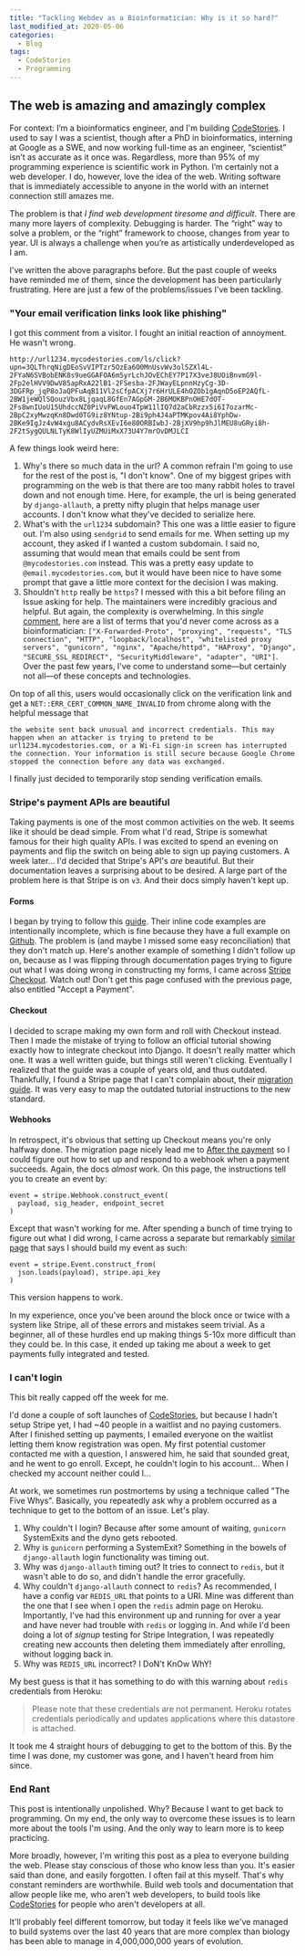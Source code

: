 ```yaml
---
title: "Tackling Webdev as a Bioinformatician: Why is it so hard?"
last_modified_at: 2020-05-06
categories:
  - Blog
tags:
  - CodeStories
  - Programming
---
```


## The web is amazing and amazingly complex

For context: I’m a bioinformatics engineer, and I'm building [CodeStories](https://mycodestories.com/). I used to say I was a scientist, though after a PhD in bioinformatics, interning at Google as a SWE, and now working full-time as an engineer, “scientist” isn’t as accurate as it once was. Regardless, more than 95% of my programming experience is scientific work in Python. I’m certainly not a web developer. I do, however, love the idea of the web. Writing software that is immediately accessible to anyone in the world with an internet connection still amazes me.

The problem is that *I find web development tiresome and difficult*. There are many more layers of complexity. Debugging is harder. The “right” way to solve a problem, or the “right” framework to choose, changes from year to year. UI is always a challenge when you’re as artistically underdeveloped as I am.

I've written the above paragraphs before. But the past couple of weeks have reminded me of them, since the development has been particularly frustrating. Here are just a few of the problems/issues I've been tackling.

### "Your email verification links look like phishing"

I got this comment from a visitor. I fought an initial reaction of annoyment. He wasn't wrong.

```
http://url1234.mycodestories.com/ls/click?upn=3QLThrqNigDEoSvVIPTzr5OzEa6O0MnUsvWv3olSZXl4L-2FYaN6SVBobENK8s9ueGGAFOA6m5yrLchJOvEChEY7P17X3veJ8UOiBnvmG9l-2Fp2elHVV9DwV85apRxA22lB1-2FSesba-2FJWayELpnnHzyCg-3D-3DGFRp_jqP8oJaQPFuAqB11Vl2sCfpACXj7r6HrULE4hOZOb1gAqnD5oEP2AQfL-2BW1jeWQlSQouzVbx8LjqaqL8GfEn7AGpGM-2B6MOKBPnOHE7dOT-2Fs8wnIUoU15UhdccNZ0PiVvFWLouo4TpW11lIQ7d2aCbRzzx5i6I7ozarMc-2BpC2xyMwzqKn8Dwd0TG9iz8YNtup-2Bi9ph4J4aPTMKpov4Ai8YphDw-2BKe9IgJz4vW4xgu8ACydvRsXEvI6e80ORBIwbJ-2BjXV9hp9hJlMEU8uGRyi8h-2F2tSygQULNLTyK8WlIyUZMUiMxX73U4Y7mrOvDMJLCI
```

A few things look weird here:
1. Why's there so much data in the url? A common refrain I'm going to use for the rest of the post is, "I don't know". One of my biggest gripes with programming on the web is that there are too many rabbit holes to travel down and not enough time. Here, for example, the url is being generated by `django-allauth`, a pretty nifty plugin that helps manage user accounts. I don't know what they've decided to serialize here.
2. What's with the `url1234` subdomain? This one was a little easier to figure out. I'm also using `sendgrid` to send emails for me. When setting up my account, they asked if I wanted a custom subdomain. I said no, assuming that would mean that emails could be sent from `@mycodestories.com` instead. This was a pretty easy update to `@email.mycodestories.com`, but it would have been nice to have some prompt that gave a little more context for the decision I was making.
3. Shouldn't `http` really be `https`? I messed with this a bit before filing an Issue asking for help. The maintainers were incredibly gracious and helpful. But again, the complexity is overwhelming. In this _single_ [comment](https://github.com/pennersr/django-allauth/issues/2525#issuecomment-623185453), here are a list of terms that you'd never come across as a bioinformatician: `["X-Forwarded-Proto", "proxying", "requests", "TLS connection", "HTTP", "loopback/localhost", "whitelisted proxy servers", "gunicorn", "nginx", "Apache/httpd", "HAProxy", "Django", "SECURE_SSL_REDIRECT", "SecurityMiddleware", "adapter", "URI"]`. Over the past few years, I've come to understand some—but certainly not all—of these concepts and technologies.

On top of all this, users would occasionally click on the verification link and get a `NET::ERR_CERT_COMMON_NAME_INVALID` from chrome along with the helpful message that

```
the website sent back unusual and incorrect credentials. This may happen when an attacker is trying to pretend to be url1234.mycodestories.com, or a Wi-Fi sign-in screen has interrupted the connection. Your information is still secure because Google Chrome stopped the connection before any data was exchanged.
```

I finally just decided to temporarily stop sending verification emails.

### Stripe's payment APIs are beautiful

Taking payments is one of the most common activities on the web. It seems like it should be dead simple. From what I'd read, Stripe is somewhat famous for their high quality APIs. I was excited to spend an evening on payments and flip the switch on being able to sign up paying customers. A week later... I'd decided that Stripe's API's _are_ beautiful. But their documentation leaves a surprising about to be desired. A large part of the problem here is that Stripe is on `v3`. And their docs simply haven't kept up.

#### Forms

I began by trying to follow this [guide](https://stripe.com/docs/payments/accept-a-payment). Their inline code examples are intentionally incomplete, which is fine because they have a full example on [Github](https://github.com/stripe-samples/accept-a-card-payment/blob/master/using-webhooks/client/web/index.html#L19-L28). The problem is (and maybe I missed some easy reconciliation) that they don't match up. Here's another example of something I didn't follow up on, because as I was flipping through documentation pages trying to figure out what I was doing wrong in constructing my forms, I came across [Stripe Checkout](https://stripe.com/docs/payments/checkout/one-time). Watch out! Don't get this page confused with the previous page, also entitled "Accept a Payment".

#### Checkout

I decided to scrape making my own form and roll with Checkout instead. Then I made the mistake of trying to follow an official tutorial showing exactly how to integrate checkout into Django. It doesn't really matter which one. It was a well written guide, but things still weren't clicking. Eventually I realized that the guide was a couple of years old, and thus outdated. Thankfully, I found a Stripe page that I can't complain about, their [migration guide](https://stripe.com/docs/payments/checkout/migration#client-products). It was very easy to map the outdated tutorial instructions to the new standard.

#### Webhooks

In retrospect, it's obvious that setting up Checkout means you're only halfway done. The migration page nicely lead me to [After the payment](https://stripe.com/docs/payments/checkout/fulfillment#webhooks) so I could figure out how to set up and respond to a webhook when a payment succeeds. Again, the docs _almost_ work. On this page, the instructions tell you to create an event by:

```
event = stripe.Webhook.construct_event(
  payload, sig_header, endpoint_secret
)
```

Except that wasn't working for me. After spending a bunch of time trying to figure out what I did wrong, I came across a separate but remarkably [similar page](https://stripe.com/docs/webhooks/build) that says I should build my event as such:

```
event = stripe.Event.construct_from(
  json.loads(payload), stripe.api_key
)
```

This version happens to work.

In my experience, once you've been around the block once or twice with a system like Stripe, all of these errors and mistakes seem trivial. As a beginner, all of these hurdles end up making things 5-10x more difficult than they could be. In this case, it ended up taking me about a week to get payments fully integrated and tested.

### I can't login

This bit really capped off the week for me.

I'd done a couple of soft launches of [CodeStories](https://mycodestories.com/), but because I hadn't setup Stripe yet, I had ~40 people in a waitlist and no paying customers. After I finished setting up payments, I emailed everyone on the waitlist letting them know registration was open. My first potential customer contacted me with a question, I answered him, he said that sounded great, and he went to go enroll. Except, he couldn't login to his account... When I checked my account neither could I...

At work, we sometimes run postmortems by using a technique called "The Five Whys". Basically, you repeatedly ask why a problem occurred as a technique to get to the bottom of an issue. Let's play.

1. Why couldn't I login? Because after some amount of waiting, `gunicorn` SystemExits and the dyno gets rebooted.
2. Why is `gunicorn` performing a SystemExit? Something in the bowels of `django-allauth` login functionality was timing out.
3. Why was `django-allauth` timing out? It tries to connect to `redis`, but it wasn't able to do so, and didn't handle the error gracefully.
4. Why couldn't `django-allauth` connect to `redis`? As recommended, I have a config var `REDIS_URL` that points to a URI. Mine was different than the one that I see when I open the `redis` admin page on Heroku. Importantly, I've had this environment up and running for over a year and have never had trouble with `redis` or logging in. And while I'd been doing a lot of _signup_ testing for Stripe Integration, I was repeatedly creating new accounts then deleting them immediately after enrolling, without logging back in.
5. Why was `REDIS_URL` incorrect? I DoN't KnOw WhY!

My best guess is that it has something to do with this warning about `redis` credentials from Heroku:

> Please note that these credentials are not permanent. Heroku rotates credentials periodically and updates applications where this datastore is attached.

It took me 4 straight hours of debugging to get to the bottom of this. By the time I was done, my customer was gone, and I haven't heard from him since.

### End Rant

This post is intentionally unpolished. Why? Because I want to get back to programming. On my end, the only way to overcome these issues is to learn more about the tools I'm using. And the only way to learn more is to keep practicing.

More broadly, however, I'm writing this post as a plea to everyone building the web. Please stay conscious of those who know less than you. It's easier said than done, and easily forgotten. I often fail at this myself. That's why constant reminders are worthwhile. Build web tools and documentation that allow people like me, who aren't web developers, to build tools like [CodeStories](https://mycodestories.com/) for people who aren't developers at all.

It'll probably feel different tomorrow, but today it feels like we've managed to build systems over the last 40 years that are more complex than biology has been able to manage in 4,000,000,000 years of evolution.
